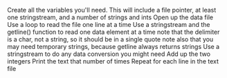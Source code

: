 Create all the variables you'll need. This will include a file pointer, at least one stringstream, and a number of strings and ints
Open up the data file
Use a loop to read the file one line at a time
Use a stringstream and the getline() function to read one data element at a time
note that the delimiter is a char, not a string, so it should be in a single quote
note also that you may need temporary strings, because getline always returns strings
Use a stringstream to do any data conversion you might need
Add up the two integers
Print the text that number of times
Repeat for each line in the text file
